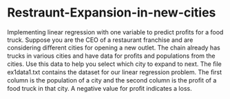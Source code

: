 # Restraunt-Expansion-in-new-cities
Implementing linear regression with one variable to predict proﬁts for a food truck. Suppose you are the CEO of a restaurant franchise and are considering diﬀerent cities for opening a new outlet. The chain already has trucks in various cities and have data for proﬁts and populations from the cities. Use this data to help you select which city to expand to next. The ﬁle ex1data1.txt contains the dataset for our linear regression problem. The ﬁrst column is the population of a city and the second column is the proﬁt of a food truck in that city. A negative value for proﬁt indicates a loss.
